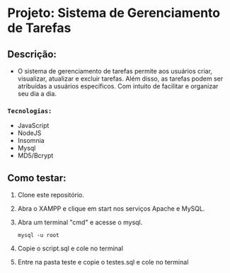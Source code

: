 # Projeto: Sistema de Gerenciamento de Tarefas

## Descrição:
 - O sistema de gerenciamento de tarefas permite aos usuários criar, visualizar, atualizar e excluir tarefas. Além disso, as tarefas podem ser atribuídas a usuários específicos. Com intuito de facilitar e organizar seu dia a dia.
 
### `Tecnologias:`
- JavaScript
- NodeJS
- Insomnia
- Mysql
- MD5/Bcrypt

 ## Como testar:
  1. Clone este repositório.
  2. Abra o XAMPP e clique em start nos serviços Apache e MySQL.
  3. Abra um terminal "cmd" e acesse o mysql.
   
     ```
     mysql -u root
     ```
  4.  Copie o script.sql e cole no terminal
  5.  Entre na pasta teste e copie o testes.sql e cole no terminal


